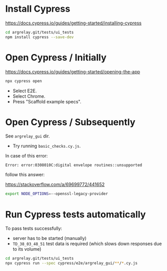 
# Install Cypress

https://docs.cypress.io/guides/getting-started/installing-cypress

```sh
cd argrelay.git/tests/ui_tests
npm install cypress --save-dev
```

# Open Cypress / Initially

https://docs.cypress.io/guides/getting-started/opening-the-app

```sh
npx cypress open
```

*   Select E2E.
*   Select Chrome.
*   Press "Scaffold example specs".

# Open Cypress / Subsequently

See `argrelay_gui` dir.

*   Try running `basic_checks.cy.js`.

In case of this error:

```
Error: error:0308010C:digital envelope routines::unsupported
```

follow this answer:

https://stackoverflow.com/a/69699772/441652

```sh
export NODE_OPTIONS=--openssl-legacy-provider
```

# Run Cypress tests automatically

To pass tests successfully:
*   server has to be started (manually)
*   `TD_38_03_48_51` test data is required (which slows down responses due to its volume)

```sh
cd argrelay.git/tests/ui_tests
npx cypress run --spec cypress/e2e/argrelay_gui/**/*.cy.js
```
